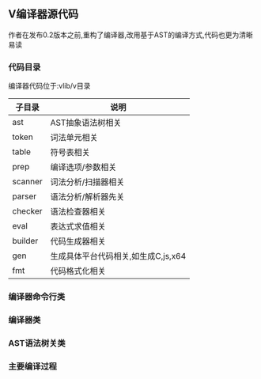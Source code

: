## V编译器源代码

作者在发布0.2版本之前,重构了编译器,改用基于AST的编译方式,代码也更为清晰易读

### 代码目录

编译器代码位于:vlib/v目录

| 子目录  | 说明                                |
| ------- | ----------------------------------- |
| ast     | AST抽象语法树相关                   |
| token   | 词法单元相关                        |
| table   | 符号表相关                          |
| prep    | 编译选项/参数相关                   |
| scanner | 词法分析/扫描器相关                 |
| parser  | 语法分析/解析器先关                 |
| checker | 语法检查器相关                      |
| eval    | 表达式求值相关                      |
| builder | 代码生成器相关                      |
| gen     | 生成具体平台代码相关,如生成C,js,x64 |
| fmt     | 代码格式化相关                      |

### 编译器命令行类



### 编译器类



### AST语法树关类



### 主要编译过程






